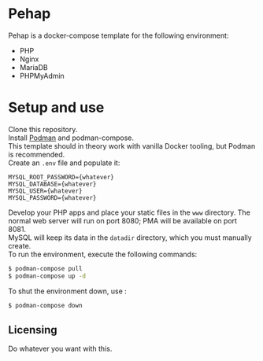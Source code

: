 # Pehap

Pehap is a docker-compose template for the following environment:

- PHP
- Nginx
- MariaDB
- PHPMyAdmin

# Setup and use

Clone this repository.  
Install [Podman](https://podman.io) and podman-compose.  
This template should in theory work with vanilla Docker tooling, but Podman is recommended.  
Create an `.env` file and populate it:
```
MYSQL_ROOT_PASSWORD={whatever}
MYSQL_DATABASE={whatever}
MYSQL_USER={whatever}
MYSQL_PASSWORD={whatever}
```
Develop your PHP apps and place your static files in the `www` directory. The normal web server will run on port 8080; PMA will be available on port 8081.  
MySQL will keep its data in the `datadir` directory, which you must manually create.  
To run the environment, execute the following commands:
```bash
$ podman-compose pull
$ podman-compose up -d
```
To shut the environment down, use :
```bash
$ podman-compose down
```
## Licensing

Do whatever you want with this.